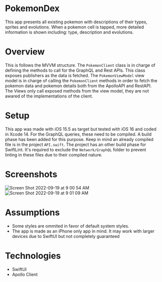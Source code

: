 # PokemonDex
This app presents all existing pokemon with descriptions of their types, sprites and evolutions. When a pokemon cell is tapped, more detailed information is shown including: type, description and evolutions.

# Overview
This is follows the MVVM structure. The `PokemonClient` class is in charge of defining the methods to call for the GraphQL and Rest APIs. This class exposes publishers as the data is fetched.
The `PokemonViewModel` view model is in charge of calling the `PokemonClient` methods in order to fetch the pokemon data and pokemon details both from the ApolloAPI and RestAPI.
The Views only call exposed methods from the view model, they are not awared of the implementations of the client.

# Setup
This app was made with iOS 15.5 as target but tested with iOS 16 and coded in Xcode 14. For the GraphQL queries, these need to be compiled. A build phase has been added for this purpose. Keep in mind an already compiled file is in the project `API.swift`.
The project has an other build phase for SwiftLint. It's required to exclude the `Network/GraphQL` folder to prevent linting in these files due to their compiled nature.

# Screenshots
![Screen Shot 2022-09-19 at 9 00 54 AM](https://user-images.githubusercontent.com/16145739/191035368-ca384962-9fec-40b8-9f40-9efab8213a27.png)
![Screen Shot 2022-09-19 at 9 01 09 AM](https://user-images.githubusercontent.com/16145739/191035438-0e5d98ca-78aa-4796-b714-f6bf11d7ddfe.png)

# Assumptions
- Some styles are ommited in favor of default system styles.
- The app is made as an iPhone only app in mind. It may work with larger devices due to SwiftUI but not completely guaranteed

# Technologies
- SwiftUI
- Apollo Client


